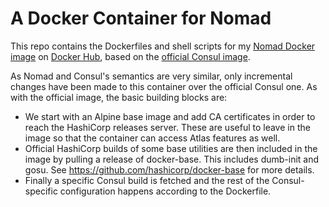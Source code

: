 # A Docker Container for Nomad

This repo contains the Dockerfiles and shell scripts for my [Nomad Docker
image][1] on [Docker Hub][2], based on the [official Consul image][3].

[1]: https://registry.hub.docker.com/vancluever/nomad/
[2]: https://hub.docker.com/
[3]: https://registry.hub.docker.com/_/consul/

As Nomad and Consul's semantics are very similar, only incremental changes have
been made to this container over the official Consul one. As with the official
image, the basic building blocks are:

* We start with an Alpine base image and add CA certificates in order to reach
  the HashiCorp releases server. These are useful to leave in the image so that
  the container can access Atlas features as well.
* Official HashiCorp builds of some base utilities are then included in the
  image by pulling a release of docker-base. This includes dumb-init and gosu.
  See https://github.com/hashicorp/docker-base for more details.
* Finally a specific Consul build is fetched and the rest of the Consul-specific
  configuration happens according to the Dockerfile.
